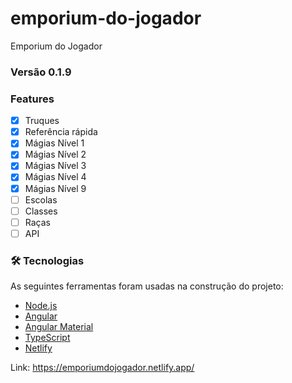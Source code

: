 # emporium-do-jogador
Emporium do Jogador

### Versão 0.1.9

### Features

- [x] Truques
- [x] Referência rápida
- [x] Mágias Nível 1
- [x] Mágias Nível 2
- [x] Mágias Nível 3
- [x] Mágias Nível 4
- [x] Mágias Nível 9
- [ ] Escolas
- [ ] Classes
- [ ] Raças
- [ ] API

### 🛠 Tecnologias

As seguintes ferramentas foram usadas na construção do projeto:

- [Node.js](https://nodejs.org/)
- [Angular](https://angular.io/)
- [Angular Material](https://material.angular.io/)
- [TypeScript](https://www.typescriptlang.org/)
- [Netlify](https://www.netlify.com/)


Link: https://emporiumdojogador.netlify.app/
